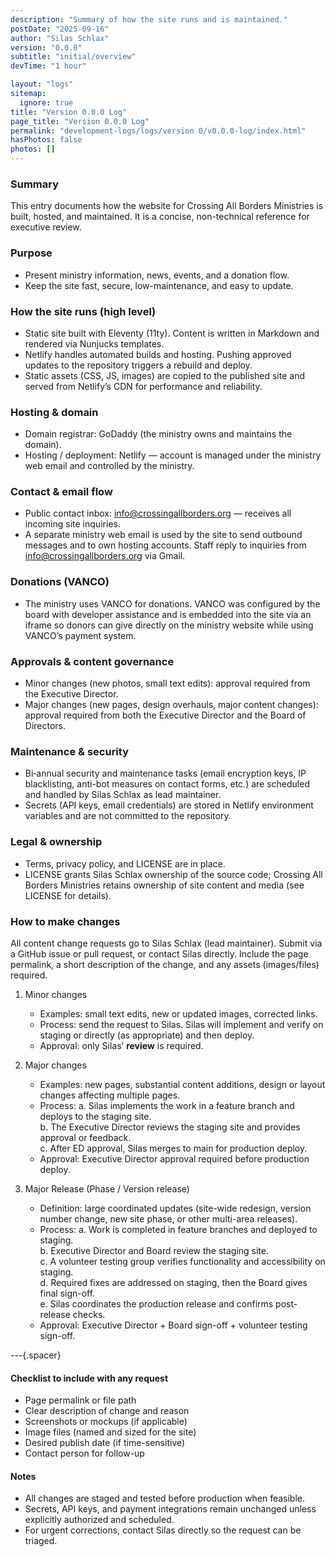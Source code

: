 ```yaml
---
description: "Summary of how the site runs and is maintained."
postDate: "2025-09-16"
author: "Silas Schlax"
version: "0.0.0"
subtitle: "initial/overview"
devTime: "1 hour"

layout: "logs"
sitemap: 
  ignore: true
title: "Version 0.0.0 Log"
page_title: "Version 0.0.0 Log"
permalink: "development-logs/logs/version 0/v0.0.0-log/index.html"
hasPhotos: false
photos: []
---
```



### Summary
This entry documents how the website for Crossing All Borders Ministries is built, hosted, and maintained. It is a concise, non-technical reference for executive review.

### Purpose
- Present ministry information, news, events, and a donation flow.
- Keep the site fast, secure, low-maintenance, and easy to update.

### How the site runs (high level)
- Static site built with Eleventy (11ty). Content is written in Markdown and rendered via Nunjucks templates.
- Netlify handles automated builds and hosting. Pushing approved updates to the repository triggers a rebuild and deploy.
- Static assets (CSS, JS, images) are copied to the published site and served from Netlify’s CDN for performance and reliability.

### Hosting & domain
- Domain registrar: GoDaddy (the ministry owns and maintains the domain).
- Hosting / deployment: Netlify — account is managed under the ministry web email and controlled by the ministry.

### Contact & email flow
- Public contact inbox: info@crossingallborders.org — receives all incoming site inquiries.
- A separate ministry web email is used by the site to send outbound messages and to own hosting accounts. Staff reply to inquiries from info@crossingallborders.org via Gmail.

### Donations (VANCO)
- The ministry uses VANCO for donations. VANCO was configured by the board with developer assistance and is embedded into the site via an iframe so donors can give directly on the ministry website while using VANCO’s payment system.

### Approvals & content governance
- Minor changes (new photos, small text edits): approval required from the Executive Director.
- Major changes (new pages, design overhauls, major content changes): approval required from both the Executive Director and the Board of Directors.

### Maintenance & security
- Bi‑annual security and maintenance tasks (email encryption keys, IP blacklisting, anti-bot measures on contact forms, etc.) are scheduled and handled by Silas Schlax as lead maintainer.
- Secrets (API keys, email credentials) are stored in Netlify environment variables and are not committed to the repository.

### Legal & ownership
- Terms, privacy policy, and LICENSE are in place.
- LICENSE grants Silas Schlax ownership of the source code; Crossing All Borders Ministries retains ownership of site content and media (see LICENSE for details).

### How to make changes

All content change requests go to Silas Schlax (lead maintainer). Submit via a GitHub issue or pull request, or contact Silas directly. Include the page permalink, a short description of the change, and any assets (images/files) required.

1. Minor changes
   - Examples: small text edits, new or updated images, corrected links.
   - Process: send the request to Silas. Silas will implement and verify on staging or directly (as appropriate) and then deploy.
   - Approval: only Silas’ **review** is required.

2. Major changes
   - Examples: new pages, substantial content additions, design or layout changes affecting multiple pages.
   - Process:
     a. Silas implements the work in a feature branch and deploys to the staging site.  
     b. The Executive Director reviews the staging site and provides approval or feedback.  
     c. After ED approval, Silas merges to main for production deploy.
   - Approval: Executive Director approval required before production deploy.

3. Major Release (Phase / Version release)
   - Definition: large coordinated updates (site-wide redesign, version number change, new site phase, or other multi-area releases).
   - Process:
     a. Work is completed in feature branches and deployed to staging.  
     b. Executive Director and Board review the staging site.  
     c. A volunteer testing group verifies functionality and accessibility on staging.  
     d. Required fixes are addressed on staging, then the Board gives final sign-off.  
     e. Silas coordinates the production release and confirms post-release checks.
   - Approval: Executive Director + Board sign-off + volunteer testing sign-off.

---{.spacer}

#### Checklist to include with any request
- Page permalink or file path
- Clear description of change and reason
- Screenshots or mockups (if applicable)
- Image files (named and sized for the site)
- Desired publish date (if time-sensitive)
- Contact person for follow-up

#### Notes
- All changes are staged and tested before production when feasible.  
- Secrets, API keys, and payment integrations remain unchanged unless explicitly authorized and scheduled.  
- For urgent corrections, contact Silas directly so the request can be triaged.



